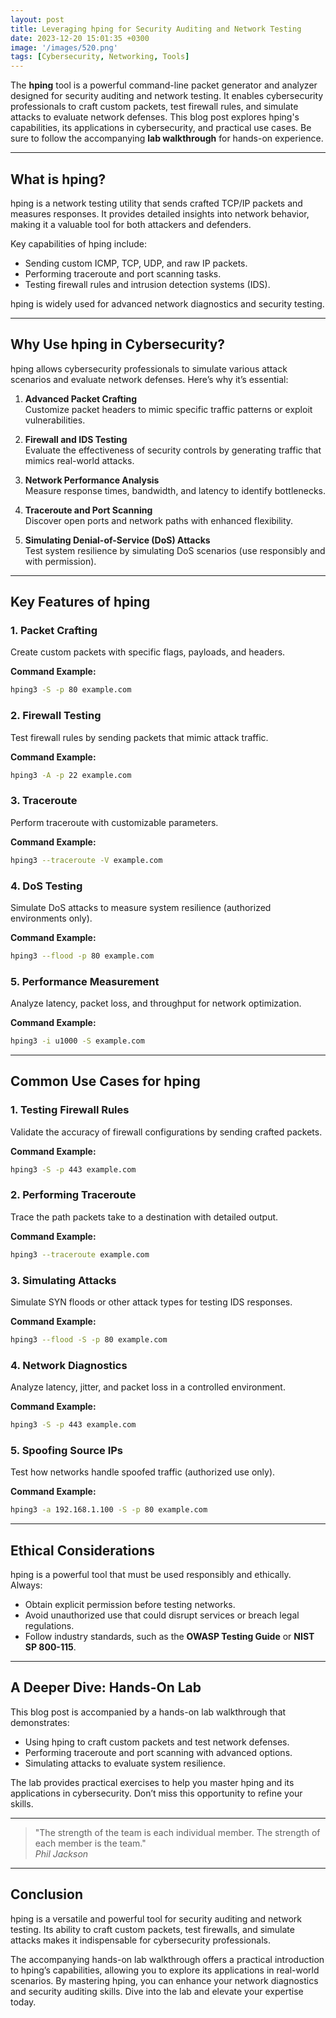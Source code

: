 ```yaml
---
layout: post
title: Leveraging hping for Security Auditing and Network Testing
date: 2023-12-20 15:01:35 +0300
image: '/images/520.png'
tags: [Cybersecurity, Networking, Tools]
---
```


The **hping** tool is a powerful command-line packet generator and analyzer designed for security auditing and network testing. It enables cybersecurity professionals to craft custom packets, test firewall rules, and simulate attacks to evaluate network defenses. This blog post explores hping's capabilities, its applications in cybersecurity, and practical use cases. Be sure to follow the accompanying **lab walkthrough** for hands-on experience.

---

## What is hping?

hping is a network testing utility that sends crafted TCP/IP packets and measures responses. It provides detailed insights into network behavior, making it a valuable tool for both attackers and defenders.

Key capabilities of hping include:
- Sending custom ICMP, TCP, UDP, and raw IP packets.  
- Performing traceroute and port scanning tasks.  
- Testing firewall rules and intrusion detection systems (IDS).  

hping is widely used for advanced network diagnostics and security testing.

---

## Why Use hping in Cybersecurity?

hping allows cybersecurity professionals to simulate various attack scenarios and evaluate network defenses. Here’s why it’s essential:

1. **Advanced Packet Crafting**  
   Customize packet headers to mimic specific traffic patterns or exploit vulnerabilities.

2. **Firewall and IDS Testing**  
   Evaluate the effectiveness of security controls by generating traffic that mimics real-world attacks.

3. **Network Performance Analysis**  
   Measure response times, bandwidth, and latency to identify bottlenecks.

4. **Traceroute and Port Scanning**  
   Discover open ports and network paths with enhanced flexibility.

5. **Simulating Denial-of-Service (DoS) Attacks**  
   Test system resilience by simulating DoS scenarios (use responsibly and with permission).

---

## Key Features of hping

### 1. **Packet Crafting**
Create custom packets with specific flags, payloads, and headers.

**Command Example:**
```bash
hping3 -S -p 80 example.com
```

### 2. **Firewall Testing**
Test firewall rules by sending packets that mimic attack traffic.

**Command Example:**
```bash
hping3 -A -p 22 example.com
```

### 3. **Traceroute**
Perform traceroute with customizable parameters.

**Command Example:**
```bash
hping3 --traceroute -V example.com
```

### 4. **DoS Testing**
Simulate DoS attacks to measure system resilience (authorized environments only).

**Command Example:**
```bash
hping3 --flood -p 80 example.com
```

### 5. **Performance Measurement**
Analyze latency, packet loss, and throughput for network optimization.

**Command Example:**
```bash
hping3 -i u1000 -S example.com
```

---

## Common Use Cases for hping

### 1. **Testing Firewall Rules**
Validate the accuracy of firewall configurations by sending crafted packets.

**Command Example:**
```bash
hping3 -S -p 443 example.com
```

### 2. **Performing Traceroute**
Trace the path packets take to a destination with detailed output.

**Command Example:**
```bash
hping3 --traceroute example.com
```

### 3. **Simulating Attacks**
Simulate SYN floods or other attack types for testing IDS responses.

**Command Example:**
```bash
hping3 --flood -S -p 80 example.com
```

### 4. **Network Diagnostics**
Analyze latency, jitter, and packet loss in a controlled environment.

**Command Example:**
```bash
hping3 -S -p 443 example.com
```

### 5. **Spoofing Source IPs**
Test how networks handle spoofed traffic (authorized use only).

**Command Example:**
```bash
hping3 -a 192.168.1.100 -S -p 80 example.com
```

---

## Ethical Considerations

hping is a powerful tool that must be used responsibly and ethically. Always:
- Obtain explicit permission before testing networks.
- Avoid unauthorized use that could disrupt services or breach legal regulations.
- Follow industry standards, such as the **OWASP Testing Guide** or **NIST SP 800-115**.

---

## A Deeper Dive: Hands-On Lab

This blog post is accompanied by a hands-on lab walkthrough that demonstrates:
- Using hping to craft custom packets and test network defenses.
- Performing traceroute and port scanning with advanced options.
- Simulating attacks to evaluate system resilience.

The lab provides practical exercises to help you master hping and its applications in cybersecurity. Don’t miss this opportunity to refine your skills.

---

> "The strength of the team is each individual member. The strength of each member is the team."  
> <cite>Phil Jackson</cite>

---

## Conclusion

hping is a versatile and powerful tool for security auditing and network testing. Its ability to craft custom packets, test firewalls, and simulate attacks makes it indispensable for cybersecurity professionals.

The accompanying hands-on lab walkthrough offers a practical introduction to hping’s capabilities, allowing you to explore its applications in real-world scenarios. By mastering hping, you can enhance your network diagnostics and security auditing skills. Dive into the lab and elevate your expertise today.
